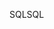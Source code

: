 <span data-ttu-id="4411e-101">SQL</span><span class="sxs-lookup"><span data-stu-id="4411e-101">SQL</span></span>